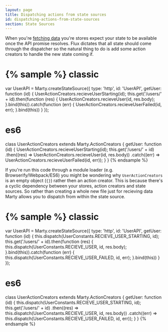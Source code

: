 ```yaml
---
layout: page
title: Dispatching actions from state sources
id: dispatching-actions-from-state-sources
section: State Sources
---
```


When you're [fetching data](/guides/stores/fetching-data.html) you're stores expect your state to be available once the API promise resolves. Flux dictates that all state should come through the dispatcher so the natural thing to do is add some action creators to handle the new state coming if. 

{% sample %}
classic
=======
var UserAPI = Marty.createStateSource({
  type: 'http',
  id: 'UserAPI',
  getUser: function (id) {
    UserActionCreators.recieveUserStarting(id);
    this.get('/users/' + id).then(function (res) {
      UserActionCreators.recieveUser(id, res.body);
    }.bind(this)).catch(function (err) {
      UserActionCreators.recieveUserFailed(id, err);
    }.bind(this))
  }
});

es6
===
class UserActionCreators extends Marty.ActionCreators {
  getUser: function (id) {
    UserActionCreators.recieveUserStarting(id);
    this.get('/users/' + id)
      .then((res) => UserActionCreators.recieveUser(id, res.body))
      .catch((err) => UserActionCreators.recieveUserFailed(id, err));
  }
}
{% endsample %}

If you're run this code through a module loader (e.g. Browserify/Webpack/ES6) you might be wondering why ``UserActionCreators`` is an empty object (``{}``) rather then an action creator. This is because there's a cyclic dependency between your stores, action creators and state sources. So rather than creating a whole new file just for recieving data Marty allows you to dispatch from within the state source.

{% sample %}
classic
=======
var UserAPI = Marty.createStateSource({
  type: 'http',
  id: 'UserAPI',
  getUser: function (id) {
    this.dispatch(UserConstants.RECIEVE_USER_STARTING, id);
    this.get('/users/' + id).then(function (res) {
      this.dispatch(UserConstants.RECIEVE_USER, id, res.body);
    }.bind(this)).catch(function (err) {
      this.dispatch(UserConstants.RECIEVE_USER_FAILED, id, err);
    }.bind(this))
  }
});

es6
===
class UserActionCreators extends Marty.ActionCreators {
  getUser: function (id) {
    this.dispatch(UserConstants.RECIEVE_USER_STARTING, id);
    this.get('/users/' + id)
      .then((res) => this.dispatch(UserConstants.RECIEVE_USER, id, res.body))
      .catch((err) => this.dispatch(UserConstants.RECIEVE_USER_FAILED, id, err));
  }
}
{% endsample %}